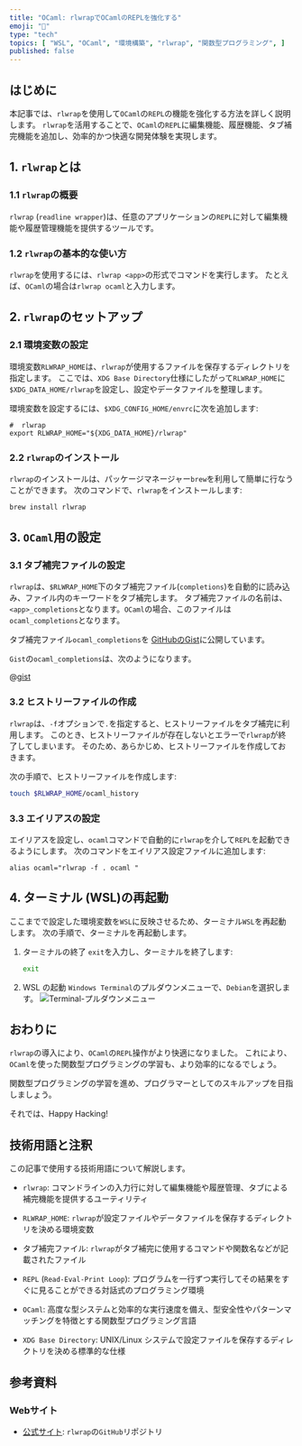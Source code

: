 ```yaml
---
title: "OCaml: rlwrapでOCamlのREPLを強化する"
emoji: "🐪"
type: "tech"
topics: [ "WSL", "OCaml", "環境構築", "rlwrap", "関数型プログラミング", ]
published: false
---
```


## はじめに

本記事では、`rlwrap`を使用して`OCaml`の`REPL`の機能を強化する方法を詳しく説明します。
`rlwrap`を活用することで、`OCaml`の`REPL`に編集機能、履歴機能、タブ補完機能を追加し、効率的かつ快適な開発体験を実現します。

## 1. `rlwrap`とは

### 1.1 `rlwrap`の概要

`rlwrap` (`readline wrapper`)は、任意のアプリケーションの`REPL`に対して編集機能や履歴管理機能を提供するツールです。

### 1.2 `rlwrap`の基本的な使い方

`rlwrap`を使用するには、`rlwrap <app>`の形式でコマンドを実行します。
たとえば、`OCaml`の場合は`rlwrap ocaml`と入力します。

## 2. `rlwrap`のセットアップ

### 2.1 環境変数の設定

環境変数`RLWRAP_HOME`は、`rlwrap`が使用するファイルを保存するディレクトリを指定します。
ここでは、`XDG Base Directory`仕様にしたがって`RLWRAP_HOME`に`$XDG_DATA_HOME/rlwrap`を設定し、設定やデータファイルを整理します。

環境変数を設定するには、`$XDG_CONFIG_HOME/envrc`に次を追加します:

```bash: $XDG_CONFIG_HOME/envrc
#  rlwrap
export RLWRAP_HOME="${XDG_DATA_HOME}/rlwrap"

```

### 2.2 `rlwrap`のインストール

`rlwrap`のインストールは、パッケージマネージャー`brew`を利用して簡単に行なうことができます。
次のコマンドで、`rlwrap`をインストールします:

```bash
brew install rlwrap

```

## 3. `OCaml`用の設定

### 3.1 タブ補完ファイルの設定

`rlwrap`は、`$RLWRAP_HOME`下のタブ補完ファイル(`completions`)を自動的に読み込み、ファイル内のキーワードをタブ補完します。
タブ補完ファイルの名前は、`<app>_completions`となります。`OCaml`の場合、このファイルは`ocaml_completions`となります。

タブ補完ファイル`ocaml_completions`を [GitHubのGist](https://gist.github.com/atsushifx/b72b101a4339223a2a8e9e8b779dae8e)に公開しています。

`Gist`の`ocaml_completions`は、次のようになります。

@[gist](https://gist.github.com/atsushifx/b72b101a4339223a2a8e9e8b779dae8e?file=ocaml_completions)

### 3.2 ヒストリーファイルの作成

`rlwrap`は、`-f`オプションで`.`を指定すると、ヒストリーファイルをタブ補完に利用します。
このとき、ヒストリーファイルが存在しないとエラーで`rlwrap`が終了してしまいます。
そのため、あらかじめ、ヒストリーファイルを作成しておきます。

次の手順で、ヒストリーファイルを作成します:

```bash
touch $RLWRAP_HOME/ocaml_history

```

### 3.3 エイリアスの設定

エイリアスを設定し、`ocaml`コマンドで自動的に`rlwrap`を介して`REPL`を起動できるようにします。
次のコマンドをエイリアス設定ファイルに追加します:

```bash:$XDG_CONFIG_HOME/aliases
alias ocaml="rlwrap -f . ocaml "

```

## 4. ターミナル (WSL)の再起動

ここまでで設定した環境変数を`WSL`に反映させるため、ターミナル`WSL`を再起動します。
次の手順で、ターミナルを再起動します。

1. ターミナルの終了
   `exit`を入力し、ターミナルを終了します:

   ```bash
   exit
   ```

2. WSL の起動
   `Windows Terminal`のプルダウンメニューで、`Debian`を選択します。
   ![Terminal-プルダウンメニュー](https://i.imgur.com/wAW3pvL.jpg)

## おわりに

`rlwrap`の導入により、`OCaml`の`REPL`操作がより快適になりました。
これにより、`OCaml`を使った関数型プログラミングの学習も、より効率的になるでしょう。

関数型プログラミングの学習を進め、プログラマーとしてのスキルアップを目指しましょう。

それでは、Happy Hacking!

## 技術用語と注釈

この記事で使用する技術用語について解説します。

- `rlwrap`:
  コマンドラインの入力行に対して編集機能や履歴管理、タブによる補完機能を提供するユーティリティ

- `RLWRAP_HOME`:
  `rlwrap`が設定ファイルやデータファイルを保存するディレクトリを決める環境変数

- タブ補完ファイル:
  `rlwrap`がタブ補完に使用するコマンドや関数名などが記載されたファイル

- `REPL` (`Read-Eval-Print Loop`):
  プログラムを一行ずつ実行してその結果をすぐに見ることができる対話式のプログラミング環境

- `OCaml`:
  高度な型システムと効率的な実行速度を備え、型安全性やパターンマッチングを特徴とする関数型プログラミング言語

- `XDG Base Directory`:
  UNIX/Linux システムで設定ファイルを保存するディレクトリを決める標準的な仕様

## 参考資料

### Webサイト

- [公式サイト](https://github.com/hanslub42/rlwrap):
  `rlwrap`の`GitHub`リポジトリ
